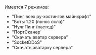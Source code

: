 Имеется 7 режимов:
 - "Пинг всех ру-хостингов майнкрафт"
 - "Боты 1.20 (понос осла)"
 - "НуллПинг (пастед)"
 - "ПортСканер'
 - "Скачать аватар сервера"
 - "SocketDDoS"
 - "Скачать аватарку сервера"
